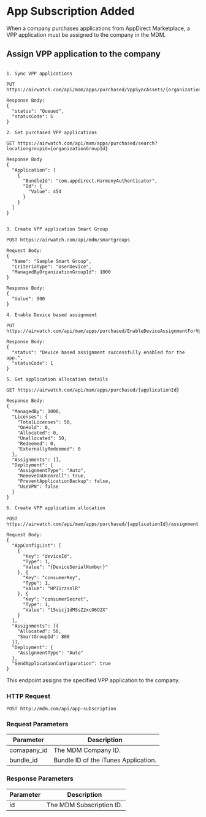 # App Subscription Added

When a company purchases applications from AppDirect Marketplace, a VPP application must be assigned to the company in the MDM.

## Assign VPP application to the company

```javascript--airwatch

1. Sync VPP applications

PUT https://airwatch.com/api/mam/apps/purchased/VppSyncAssets/{organizationGroupId}

Response Body:
{
  "status": "Queued",
  "statusCode": 5
}

2. Get purchased VPP applications

GET https://airwatch.com/api/mam/apps/purchased/search?locationgroupid={organizationGroupId}

Response Body
{
  "Application": [
    {
      "BundleId": "com.appdirect.HarmonyAuthenticator",
      "Id": {
        "Value": 454
      }
    }
  ]
}


3. Create VPP application Smart Group

POST https://airwatch.com/api/mdm/smartgroups

Request Body:
{
  "Name": "Sample Smart Group",
  "CriteriaType": "UserDevice",
  "ManagedByOrganizationGroupId": 1000
}

Response Body:
{
  "Value": 800
}

4. Enable Device based assignment

PUT https://airwatch.com/api/mam/apps/purchased/EnableDeviceAssignmentForVppApp/{applicationId}

Response Body:
{
  "status": "Device based assignment successfully enabled for the app.",
  "statusCode": 1
}

5. Get application allocation details

GET https://airwatch.com/api/mam/apps/purchased/{applicationId}

Response Body:
{
  "ManagedBy": 1000,
  "Licenses": {
    "TotalLicenses": 50,
    "OnHold": 0,
    "Allocated": 0,
    "Unallocated": 50,
    "Redeemed": 0,
    "ExternallyRedeemed": 0
  },
  "Assignments": [],
  "Deployment": {
    "AssignmentType": "Auto",
    "RemoveOnUnenroll": true,
    "PreventApplicationBackup": false,
    "UseVPN": false
  }
}

6. Create VPP application allocation

POST https://airwatch.com/api/mam/apps/purchased/{applicationId}/assignment

Request Body:
{
  "AppConfigList": [
    {
      "Key": "deviceId",
      "Type": 1,
      "Value": "{DeviceSerialNumber}"
    }, {
      "Key": "consumerKey",
      "Type": 1,
      "Value": "HP11rzsslR"
    }, {
      "Key": "consumerSecret",
      "Type": 1,
      "Value": "15vicj1dMSsZ2xcO6O2X"
    }
  ],
  "Assignments": [{
    "Allocated": 50,
    "SmartGroupId": 800
  }],
  "Deployment": {
    "AssignmentType": "Auto"
  },
  "SendApplicationConfiguration": true
}

```

This endpoint assigns the specified VPP application to the company.

### HTTP Request

`POST http://mdm.com/api/app-subscription`

### Request Parameters

Parameter | Description
--------- | -----------
comapany_id | The MDM Company ID.
bundle_id | Bundle ID of the iTunes Application. 

### Response Parameters

Parameter | Description
--------- | -----------
id | The MDM Subscription ID.

